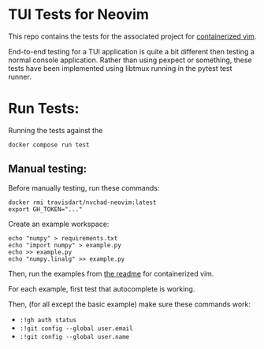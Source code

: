 # TUI Tests for Neovim

This repo contains the tests for the associated project for [containerized vim](https://github.com/TravisDart/nvchad-neovim).

End-to-end testing for a TUI application is quite a bit different then testing a normal console application. Rather than using pexpect or something, these tests have been implemented using libtmux running in the pytest test runner.

# Run Tests:

Running the tests against the 

```
docker compose run test
```



## Manual testing:

Before manually testing, run these commands:
```
docker rmi travisdart/nvchad-neovim:latest
export GH_TOKEN="..."
```

Create an example workspace:
```
echo "numpy" > requirements.txt
echo "import numpy" > example.py
echo >> example.py
echo "numpy.linalg" >> example.py
```

Then, run the examples from [the readme](https://github.com/TravisDart/nvchad-neovim) for containerized vim.

For each example, first test that autocomplete is working.

Then, (for all except the basic example) make sure these commands work:
* `:!gh auth status`
* `:!git config --global user.email`
* `:!git config --global user.name`
